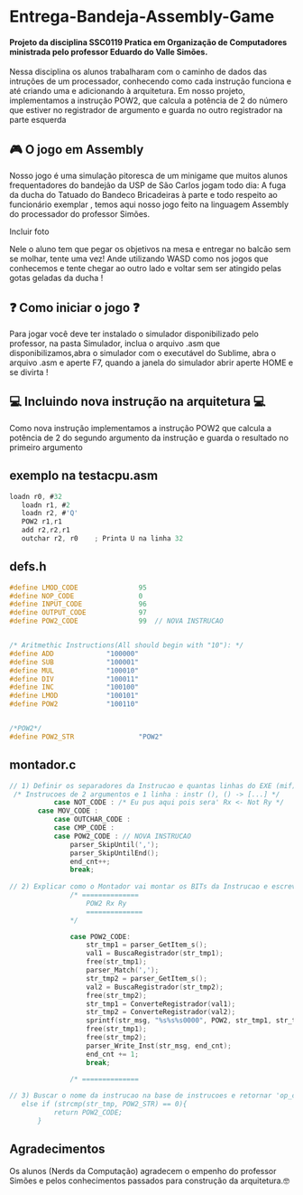 # Entrega-Bandeja-Assembly-Game
#### Projeto da disciplina SSC0119 Pratica em Organização de Computadores ministrada pelo professor Eduardo do Valle Simões.

Nessa disciplina os alunos trabalharam com o caminho de dados das intruções de um processador, conhecendo como cada instrução funciona e até criando uma e adicionando à arquitetura.
Em nosso projeto, implementamos a instrução POW2, que calcula a potência de 2 do número que estiver no registrador de argumento e guarda no outro registrador na parte esquerda


## :video_game: O jogo em Assembly



Nosso jogo é uma simulação pitoresca de um minigame que muitos alunos frequentadores do bandejão da USP de São Carlos jogam todo dia: A fuga da ducha do Tatuado do Bandeco
Bricadeiras à parte e todo respeito ao funcionário exemplar , temos aqui nosso jogo feito na linguagem Assembly do processador do professor Simões.

Incluir foto

Nele o aluno tem que pegar os objetivos na mesa e entregar no balcão sem se molhar, tente uma vez!
Ande utilizando WASD como nos jogos que conhecemos e tente chegar ao outro lado e voltar sem ser atingido pelas gotas geladas da ducha !

## :question: Como iniciar o jogo :question:

Para jogar você deve ter instalado o simulador disponibilizado pelo professor, na pasta Simulador, inclua o arquivo .asm que disponibilizamos,abra o simulador com o executável do Sublime,
abra o arquivo .asm e aperte F7, quando a janela do simulador abrir aperte HOME e se divirta !

## :computer: Incluindo nova instrução na arquitetura :computer:

 Como nova instrução implementamos a instrução POW2 que calcula a potência de 2 do segundo argumento da instrução e guarda o resultado no primeiro argumento
 
 ## exemplo na testacpu.asm
 ```c
 loadn r0, #32
	loadn r1, #2
	loadn r2, #'Q'
	POW2 r1,r1
	add r2,r2,r1
	outchar r2, r0    ; Printa U na linha 32
```

## defs.h
 ```c
#define LMOD_CODE               95
#define NOP_CODE                0
#define INPUT_CODE              96
#define OUTPUT_CODE             97
#define POW2_CODE               99  // NOVA INSTRUCAO


/* Aritmethic Instructions(All should begin with "10"):	*/
#define ADD             "100000"
#define SUB             "100001"
#define MUL             "100010"
#define DIV             "100011"
#define INC             "100100"
#define LMOD            "100101"
#define POW2            "100110"


/*POW2*/
#define POW2_STR                "POW2"

```

 ## montador.c
 ```c
 // 1) Definir os separadores da Instrucao e quantas linhas do EXE (mif) ela necessita:
  /* Instrucoes de 2 argumentos e 1 linha : instr (), () -> [...] */
            case NOT_CODE :	/* Eu pus aqui pois sera' Rx <- Not Ry */
	    case MOV_CODE :
            case OUTCHAR_CODE :
            case CMP_CODE :
            case POW2_CODE : // NOVA INSTRUCAO
                parser_SkipUntil(',');
                parser_SkipUntilEnd();
                end_cnt++;
                break;
		
// 2) Explicar como o Montador vai montar os BITs da Instrucao e escrever no arquivo:	
                /* ==============
                    POW2 Rx Ry
                    ==============
                */

                case POW2_CODE:
                    str_tmp1 = parser_GetItem_s();
                    val1 = BuscaRegistrador(str_tmp1);
                    free(str_tmp1);
                    parser_Match(',');
                    str_tmp2 = parser_GetItem_s();
                    val2 = BuscaRegistrador(str_tmp2);
                    free(str_tmp2);
                    str_tmp1 = ConverteRegistrador(val1);
                    str_tmp2 = ConverteRegistrador(val2);
                    sprintf(str_msg, "%s%s%s0000", POW2, str_tmp1, str_tmp2);
                    free(str_tmp1);
                    free(str_tmp2);
                    parser_Write_Inst(str_msg, end_cnt);
                    end_cnt += 1;
                    break;

                /* ==============
		
// 3) Buscar o nome da instrucao na base de instrucoes e retornar 'op_code interno' da instrucao:		
	else if (strcmp(str_tmp, POW2_STR) == 0){
        	return POW2_CODE;
    	}
```

## Agradecimentos
Os alunos (Nerds da Computação) agradecem o empenho do professor Simões e pelos conhecimentos passados para construção da arquitetura.:nerd_face:
